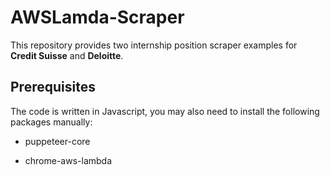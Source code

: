 # AWSLamda-Scraper

This repository provides two internship position scraper examples for **Credit Suisse** and **Deloitte**.

## Prerequisites

The code is written in Javascript, you may also need to install the following packages manually:

* puppeteer-core

* chrome-aws-lambda

